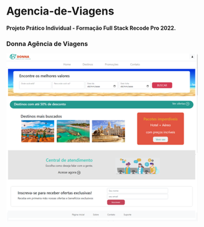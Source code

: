 # Agencia-de-Viagens
**Projeto Prático Individual - Formação Full Stack Recode Pro 2022.**

### Donna Agência de Viagens 
![home](imgs-github/home.png)




